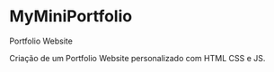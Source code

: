 # MyMiniPortfolio
 Portfolio Website

Criação de um Portfolio Website personalizado com HTML CSS e JS.
